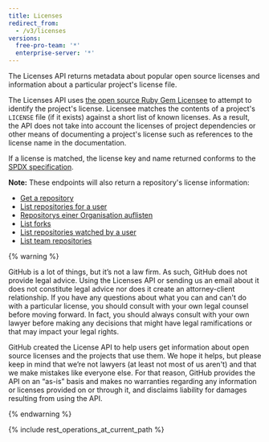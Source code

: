 ```yaml
---
title: Licenses
redirect_from:
  - /v3/licenses
versions:
  free-pro-team: '*'
  enterprise-server: '*'
---
```


The Licenses API returns metadata about popular open source licenses and information about a particular project's license file.

The Licenses API uses [the open source Ruby Gem Licensee](https://github.com/benbalter/licensee) to attempt to identify the project's license. Licensee matches the contents of a project's `LICENSE` file (if it exists) against a short list of known licenses. As a result, the API does not take into account the licenses of project dependencies or other means of documenting a project's license such as references to the license name in the documentation.

If a license is matched, the license key and name returned conforms to the [SPDX specification](https://spdx.org/).

**Note:** These endpoints will also return a repository's license information:

- [Get a repository](/v3/repos/#get-a-repository)
- [List repositories for a user](/v3/repos/#list-repositories-for-a-user)
- [Repositorys einer Organisation auflisten](/v3/repos/#list-organization-repositories)
- [List forks](/rest/reference/repos#list-forks)
- [List repositories watched by a user](/rest/reference/activity#list-repositories-watched-by-a-user)
- [List team repositories](/v3/teams/#list-team-repositories)

{% warning %}

GitHub is a lot of things, but it’s not a law firm. As such, GitHub does not provide legal advice. Using the Licenses API or sending us an email about it does not constitute legal advice nor does it create an attorney-client relationship. If you have any questions about what you can and can't do with a particular license, you should consult with your own legal counsel before moving forward. In fact, you should always consult with your own lawyer before making any decisions that might have legal ramifications or that may impact your legal rights.

GitHub created the License API to help users get information about open source licenses and the projects that use them. We hope it helps, but please keep in mind that we’re not lawyers (at least not most of us aren't) and that we make mistakes like everyone else. For that reason, GitHub provides the API on an “as-is” basis and makes no warranties regarding any information or licenses provided on or through it, and disclaims liability for damages resulting from using the API.

{% endwarning %}

{% include rest_operations_at_current_path %}
